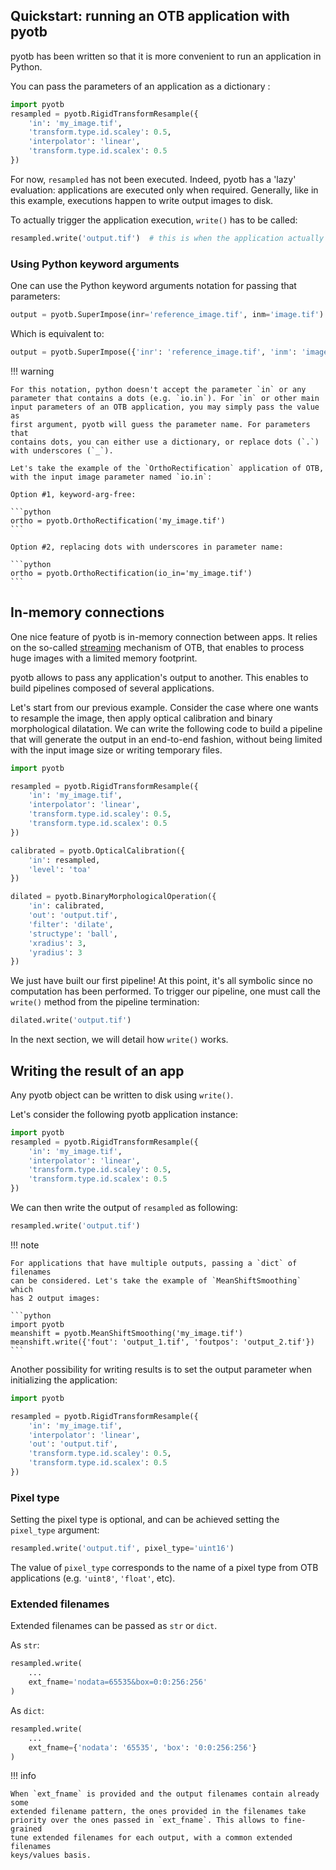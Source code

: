## Quickstart: running an OTB application with pyotb

pyotb has been written so that it is more convenient to run an application in 
Python.

You can pass the parameters of an application as a dictionary :

```python
import pyotb
resampled = pyotb.RigidTransformResample({
    'in': 'my_image.tif', 
    'transform.type.id.scaley': 0.5,
    'interpolator': 'linear', 
    'transform.type.id.scalex': 0.5
})
```

For now, `resampled` has not been executed. Indeed, pyotb has a 'lazy' 
evaluation: applications are executed only when required. Generally, like in 
this example, executions happen to write output images to disk. 

To actually trigger the application execution, `write()` has to be called:

```python
resampled.write('output.tif')  # this is when the application actually runs
```

### Using Python keyword arguments

One can use the Python keyword arguments notation for passing that parameters:

```python
output = pyotb.SuperImpose(inr='reference_image.tif', inm='image.tif')
```

Which is equivalent to:

```python
output = pyotb.SuperImpose({'inr': 'reference_image.tif', 'inm': 'image.tif'})
```

!!! warning

    For this notation, python doesn't accept the parameter `in` or any 
    parameter that contains a dots (e.g. `io.in`). For `in` or other main 
    input parameters of an OTB application, you may simply pass the value as 
    first argument, pyotb will guess the parameter name. For parameters that 
    contains dots, you can either use a dictionary, or replace dots (`.`) 
    with underscores (`_`). 

    Let's take the example of the `OrthoRectification` application of OTB, 
    with the input image parameter named `io.in`:

    Option #1, keyword-arg-free:

    ```python
    ortho = pyotb.OrthoRectification('my_image.tif')
    ```
    
    Option #2, replacing dots with underscores in parameter name: 

    ```python
    ortho = pyotb.OrthoRectification(io_in='my_image.tif')
    ``` 

## In-memory connections

One nice feature of pyotb is in-memory connection between apps. It relies on 
the so-called [streaming](https://www.orfeo-toolbox.org/CookBook/C++/StreamingAndThreading.html)
mechanism of OTB, that enables to process huge images with a limited memory 
footprint.

pyotb allows to pass any application's output to another. This enables to 
build pipelines composed of several applications.

Let's start from our previous example. Consider the case where one wants to 
resample the image, then apply optical calibration and binary morphological 
dilatation. We can write the following code to build a pipeline that will
generate the output in an end-to-end fashion, without being limited with the 
input image size or writing temporary files.

```python
import pyotb

resampled = pyotb.RigidTransformResample({
    'in': 'my_image.tif', 
    'interpolator': 'linear',
    'transform.type.id.scaley': 0.5, 
    'transform.type.id.scalex': 0.5
})

calibrated = pyotb.OpticalCalibration({
    'in': resampled, 
    'level': 'toa'
}) 

dilated = pyotb.BinaryMorphologicalOperation({
    'in': calibrated, 
    'out': 'output.tif', 
    'filter': 'dilate',
    'structype': 'ball', 
    'xradius': 3, 
    'yradius': 3
})
```

We just have built our first pipeline! At this point, it's all symbolic since 
no computation has been performed. To trigger our pipeline, one must call the 
`write()` method from the pipeline termination:

```python
dilated.write('output.tif')
```

In the next section, we will detail how `write()` works. 

## Writing the result of an app

Any pyotb object can be written to disk using `write()`.

Let's consider the following pyotb application instance:

```python
import pyotb
resampled = pyotb.RigidTransformResample({
    'in': 'my_image.tif', 
    'interpolator': 'linear',
    'transform.type.id.scaley': 0.5,
    'transform.type.id.scalex': 0.5
})
```

We can then write the output of `resampled` as following:

```python
resampled.write('output.tif')
```

!!! note

    For applications that have multiple outputs, passing a `dict` of filenames 
    can be considered. Let's take the example of `MeanShiftSmoothing` which 
    has 2 output images:

    ```python
    import pyotb
    meanshift = pyotb.MeanShiftSmoothing('my_image.tif')
    meanshift.write({'fout': 'output_1.tif', 'foutpos': 'output_2.tif'})
    ```

Another possibility for writing results is to set the output parameter when 
initializing the application:

```python
import pyotb

resampled = pyotb.RigidTransformResample({
    'in': 'my_image.tif', 
    'interpolator': 'linear', 
    'out': 'output.tif',
    'transform.type.id.scaley': 0.5,
    'transform.type.id.scalex': 0.5
})
```

### Pixel type

Setting the pixel type is optional, and can be achieved setting the 
`pixel_type` argument: 

```python
resampled.write('output.tif', pixel_type='uint16')
```

The value of `pixel_type` corresponds to the name of a pixel type from OTB 
applications (e.g. `'uint8'`, `'float'`, etc).

### Extended filenames

Extended filenames can be passed as `str` or `dict`.

As `str`:

```python
resampled.write(
    ...
    ext_fname='nodata=65535&box=0:0:256:256'
)
```

As `dict`:

```python
resampled.write(
    ...
    ext_fname={'nodata': '65535', 'box': '0:0:256:256'}
)
```

!!! info

    When `ext_fname` is provided and the output filenames contain already some 
    extended filename pattern, the ones provided in the filenames take 
    priority over the ones passed in `ext_fname`. This allows to fine-grained 
    tune extended filenames for each output, with a common extended filenames 
    keys/values basis.
